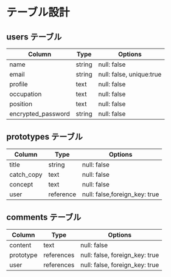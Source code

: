 # テーブル設計

## users テーブル

| Column             | Type   | Options                        |
| ------------------ | ------ | ------------------------------ |
| name               | string | null: false                    |
| email              | string | null: false, unique:true       |
| profile            | text   | null: false                    |
| occupation         | text   | null: false                    |
| position           | text   | null: false                    |
| encrypted_password | string | null: false                    |

## prototypes テーブル

| Column      | Type      | Options                        |
| ----------- | --------  | ------------------------------ |
| title       | string    | null: false                    |
| catch_copy  | text      | null: false                    |
| concept     | text      | null: false                    |
| user        | reference | null: false,foreign_key: true  |


## comments テーブル

| Column       | Type       | Options                        |
| -------      | ---------- | ------------------------------ |
| content      | text       | null: false                    |
| prototype    | references | null: false, foreign_key: true |
| user         | references | null: false, foreign_key: true |